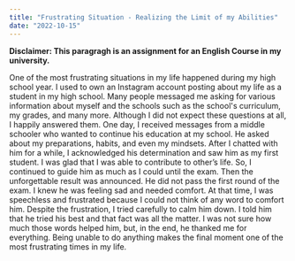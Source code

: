 ```yaml
---
title: "Frustrating Situation - Realizing the Limit of my Abilities"
date: "2022-10-15"
---
```


**Disclaimer: This paragragh is an assignment for an English Course in my university.**

One of the most frustrating situations in my life happened during my high school year. I used to own an Instagram account posting about my life as a student in my high school. Many people messaged me asking for various information about myself and the schools such as the school's curriculum, my grades, and many more. Although I did not expect these questions at all, I happily answered them. One day, I received messages from a middle schooler who wanted to continue his education at my school. He asked about my preparations, habits, and even my mindsets. After I chatted with him for a while, I  acknowledged his determination and saw him as my first student. I was glad that I was able to contribute to other’s life. So, I continued to guide him as much as I could until the exam. Then the unforgettable result was announced. He did not pass the first round of the exam. I knew he was feeling sad and needed comfort. At that time,  I was speechless and frustrated because I could not think of any word to comfort him. Despite the frustration, I tried carefully to calm him down. I told him that he tried his best and that fact was all the matter. I was not sure how much those words helped him, but, in the end, he thanked me for everything. Being unable to do anything makes the final moment one of the most frustrating times in my life.
